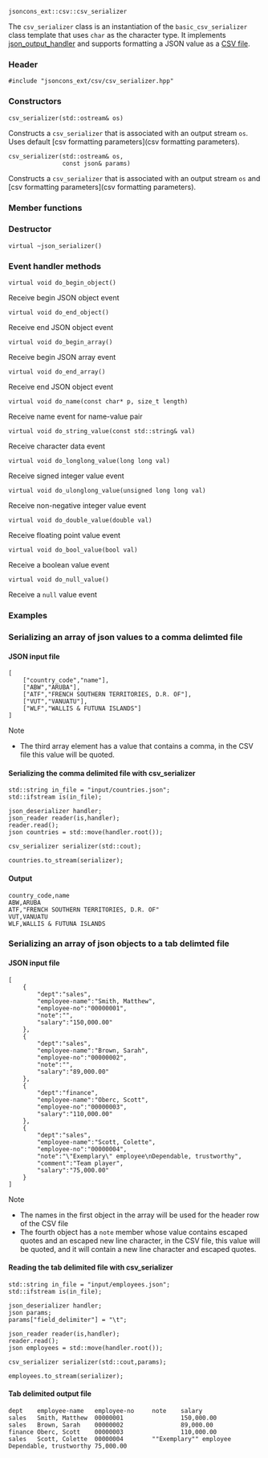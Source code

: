     jsoncons_ext::csv::csv_serializer

The `csv_serializer` class is an instantiation of the `basic_csv_serializer` class template that uses `char` as the character type.  It implements [json_output_handler](json_output_handler) and supports formatting a JSON value as a [CSV file](http://tools.ietf.org/html/rfc4180).

### Header

    #include "jsoncons_ext/csv/csv_serializer.hpp"

### Constructors

    csv_serializer(std::ostream& os)
Constructs a `csv_serializer` that is associated with an output stream
`os`. Uses default [csv formatting parameters](csv formatting parameters).

    csv_serializer(std::ostream& os,
                   const json& params)
Constructs a `csv_serializer` that is associated with an output stream
`os` and [csv formatting parameters](csv formatting parameters).

### Member functions


### Destructor

    virtual ~json_serializer()

### Event handler methods

    virtual void do_begin_object()
Receive begin JSON object event

    virtual void do_end_object()
Receive end JSON object event

    virtual void do_begin_array()
Receive begin JSON array event

    virtual void do_end_array()
Receive end JSON object event

    virtual void do_name(const char* p, size_t length)
Receive name event for name-value pair

    virtual void do_string_value(const std::string& val)
Receive character data event

    virtual void do_longlong_value(long long val)
Receive signed integer value event

    virtual void do_ulonglong_value(unsigned long long val)
Receive non-negative integer value event

    virtual void do_double_value(double val)
Receive floating point value event

    virtual void do_bool_value(bool val)
Receive a boolean value event

    virtual void do_null_value()
Receive a `null` value event

### Examples

### Serializing an array of json values to a comma delimted file

#### JSON input file 

    [
        ["country_code","name"],
        ["ABW","ARUBA"],
        ["ATF","FRENCH SOUTHERN TERRITORIES, D.R. OF"],
        ["VUT","VANUATU"],
        ["WLF","WALLIS & FUTUNA ISLANDS"]
    ]

Note 

- The third array element has a value that contains a comma, in the CSV file this value will be quoted.

#### Serializing the comma delimited file with csv_serializer

    std::string in_file = "input/countries.json";
    std::ifstream is(in_file);

    json_deserializer handler;
    json_reader reader(is,handler);
    reader.read();
    json countries = std::move(handler.root());

    csv_serializer serializer(std::cout);

    countries.to_stream(serializer);

#### Output 

    country_code,name
    ABW,ARUBA
    ATF,"FRENCH SOUTHERN TERRITORIES, D.R. OF"
    VUT,VANUATU
    WLF,WALLIS & FUTUNA ISLANDS

### Serializing an array of json objects to a tab delimted file

#### JSON input file

    [
        {
            "dept":"sales",
            "employee-name":"Smith, Matthew",
            "employee-no":"00000001",
            "note":"",
            "salary":"150,000.00"
        },
        {
            "dept":"sales",
            "employee-name":"Brown, Sarah",
            "employee-no":"00000002",
            "note":"",
            "salary":"89,000.00"
        },
        {
            "dept":"finance",
            "employee-name":"Oberc, Scott",
            "employee-no":"00000003",
            "salary":"110,000.00"
        },
        {
            "dept":"sales",
            "employee-name":"Scott, Colette",
            "employee-no":"00000004",
            "note":"\"Exemplary\" employee\nDependable, trustworthy",
            "comment":"Team player",
            "salary":"75,000.00"
        }
    ]

Note 

- The names in the first object in the array will be used for the header row of the CSV file
- The fourth object has a `note` member whose value contains escaped quotes and an escaped new line character, in the CSV file, this value will be quoted, and it will contain a new line character and escaped quotes.

#### Reading the tab delimited file with csv_serializer

    std::string in_file = "input/employees.json";
    std::ifstream is(in_file);

    json_deserializer handler;
    json params;
    params["field_delimiter"] = "\t";

    json_reader reader(is,handler);
    reader.read();
    json employees = std::move(handler.root());

    csv_serializer serializer(std::cout,params);

    employees.to_stream(serializer);

#### Tab delimited output file

    dept    employee-name   employee-no     note    salary
    sales   Smith, Matthew  00000001                150,000.00
    sales   Brown, Sarah    00000002                89,000.00
    finance Oberc, Scott    00000003                110,000.00
    sales   Scott, Colette  00000004        ""Exemplary"" employee
    Dependable, trustworthy 75,000.00
